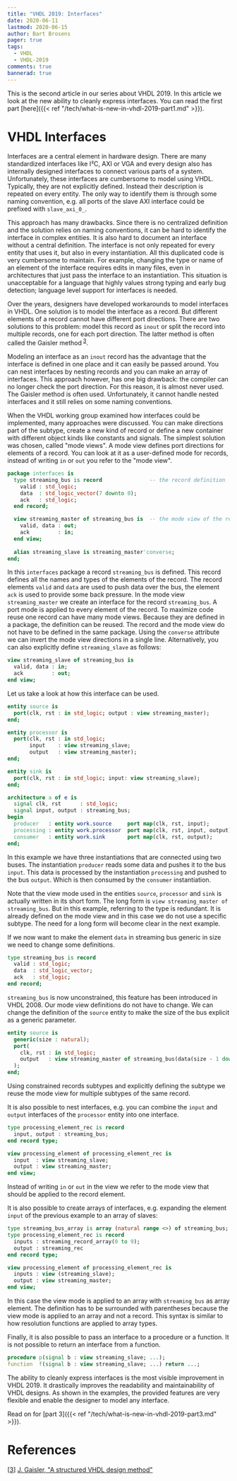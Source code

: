 ```yaml
---
title: "VHDL 2019: Interfaces"
date: 2020-06-11
lastmod: 2020-06-15
author: Bart Brosens
pager: true
tags:
  - VHDL
  - VHDL-2019
comments: true
bannerad: true
---
```


This is the second article in our series about VHDL 2019.
In this article we look at the new ability to cleanly express interfaces.
You can read the first part [here]({{< ref "/tech/what-is-new-in-vhdl-2019-part1.md" >}}).

# VHDL Interfaces

Interfaces are a central element in hardware design. There are many standardized interfaces like I²C, AXI or VGA
and every design also has internally designed interfaces to connect various parts of a system. Unfortunately, these
interfaces are cumbersome to model using VHDL. Typically, they are not explicitly defined. Instead their description
is repeated on every entity. The only way to identify them is through some naming convention, e.g. all ports of the
slave AXI interface could be prefixed with `slave_axi_0_`.

This approach has many drawbacks. Since there is no centralized definition and the solution relies on naming
conventions, it can be hard to identify the interface in complex entities. It is also hard to document an interface without
a central definition. The interface is not only repeated for every entity that uses it, but also in every instantiation. All
this duplicated code is very cumbersome to maintain. For example, changing the type or name of an
element of the interface requires edits in many files, even in architectures that just pass the interface to an
instantiation. This situation is unacceptable for a language that highly values strong typing and early bug detection;
language level support for interfaces is needed.

Over the years, designers have developed workarounds to model interfaces in VHDL. One solution is to model the
interface as a record. But different elements of a record cannot have different port directions. There are two solutions
to this problem: model this record as `inout` or split the record into multiple records, one for each port direction. The
latter method is often called the Gaisler method<sup id="bref3"> [3](#ref3)</sup>.

Modeling an interface as an `inout` record has the advantage that the interface is defined in one place and it can
easily be passed around. You can nest interfaces by nesting records and you can make an array of interfaces. This
approach however, has one big drawback: the compiler can no longer check the port direction. For this reason, it is
almost never used. The Gaisler method is often used. Unfortunately, it cannot handle nested interfaces and it still relies
on some naming conventions.

When the VHDL working group examined how interfaces could be implemented, many approaches were discussed. You can make
directions part of the subtype, create a new kind of record or define a new container with different object kinds like
constants and signals. The simplest solution was chosen, called "mode views". A mode view
defines port directions for elements of a record. You can look at it as a user-defined mode for records, instead of
writing `in` or `out` you refer to the "mode view".

```vhdl
package interfaces is
  type streaming_bus is record               -- the record definition
    valid : std_logic;
    data  : std_logic_vector(7 downto 0);
    ack   : std_logic;
  end record;

  view streaming_master of streaming_bus is  -- the mode view of the record
    valid, data : out;
    ack         : in;
  end view;
  
  alias streaming_slave is streaming_master'converse;
end;
```

In this `interfaces` package a record `streaming_bus` is defined. This record defines all the names and types of the
elements of the record. The record elements `valid` and `data` are used to push data over the bus, the element `ack`
is used to provide some back pressure. In the mode view `streaming_master` we create an interface for the record
`streaming_bus`. A port mode is applied to every element of the record. To maximize code reuse one record can have
many mode views. Because they are defined in a package, the definition can be reused. The record and the mode view
do not have to be defined in the same package. Using the `converse` attribute we can invert the mode view directions
in a single line. Alternatively, you can also explicitly define `streaming_slave` as follows:

```vhdl
view streaming_slave of streaming_bus is
  valid, data : in;
  ack         : out;
end view;
```

Let us take a look at how this interface can be used.

```vhdl
entity source is
  port(clk, rst : in std_logic; output : view streaming_master);
end;

entity processor is
  port(clk, rst : in std_logic;
       input    : view streaming_slave;
       output   : view streaming_master);
end;

entity sink is
  port(clk, rst : in std_logic; input: view streaming_slave);
end;

architecture a of e is
  signal clk, rst      : std_logic;
  signal input, output : streaming_bus;
begin
  producer   : entity work.source     port map(clk, rst, input);
  processing : entity work.processor  port map(clk, rst, input, output);
  consumer   : entity work.sink       port map(clk, rst, output);
end;
```

In this example we have three instantiations that are connected using two buses. The instantiation `producer` reads
some data and pushes it to the bus `input`. This data is processed by the instantiation `processing` and pushed to the
bus `output`. Which is then consumed by the `consumer` instantiation.

Note that the view mode used in the entities `source`, `processor` and `sink` is actually written in its short form.
The long form is ```view streaming_master of streaming_bus```. But in this example, referring to the type is
redundant. It is already defined on the mode view and in this case we do not use a specific subtype. The need for a
long form will become clear in the next example.

If we now want to make the element `data` in streaming bus generic in size we need to change some definitions.

```vhdl
type streaming_bus is record
  valid : std_logic;
  data  : std_logic_vector;
  ack   : std_logic;
end record;
```

`streaming_bus` is now unconstrained, this feature has been introduced in VHDL 2008. Our mode view definitions
do not have to change. We can change the definition of the `source` entity to make the size of the bus explicit as a
generic parameter.

```vhdl
entity source is
  generic(size : natural);
  port(
    clk, rst : in std_logic;
    output   : view streaming_master of streaming_bus(data(size - 1 downto 0))
  );
end;
```

Using constrained records subtypes and explicitly defining the subtype we reuse the mode view for multiple subtypes
of the same record.

It is also possible to nest interfaces, e.g. you can combine the `input` and `output` interfaces of the `processor`
entity into one interface.

```vhdl
type processing_element_rec is record
  input, output : streaming_bus;
end record type;

view processing_element of processing_element_rec is
  input  : view streaming_slave;
  output : view streaming_master;
end view;
```

Instead of writing `in` or `out` in the view we refer to the mode view that should be applied to the record element.

It is also possible to create arrays of interfaces, e.g. expanding the element `input` of the previous example to an
array of slaves:

```vhdl
type streaming_bus_array is array (natural range <>) of streaming_bus;
type processing_element_rec is record
  inputs : streaming_record_array(0 to 9);
  output : streaming_rec
end record type;

view processing_element of processing_element_rec is
  inputs : view (streaming_slave);
  output : view streaming_master;
end view;
```

In this case the view mode is applied to an array with `streaming_bus` as array element. The definition has to be
surrounded with parentheses because the view mode is applied to an array and not a record. This syntax is similar to
how resolution functions are applied to array types.

Finally, it is also possible to pass an interface to a procedure or a function. It is not possible to return an interface
from a function.

```vhdl
procedure p(signal b : view streaming_slave; ...);
function  f(signal b : view streaming_slave; ...) return ...;
```

The ability to cleanly express interfaces is the most visible improvement in VHDL 2019. It drastically improves the
readability and maintainability of VHDL designs. As shown in the examples, the provided features are very flexible
and enable the designer to model any interface.

Read on for [part 3]({{< ref "/tech/what-is-new-in-vhdl-2019-part3.md" >}}).

# References

<a name="ref3"></a>[<a href="#bref3">3</a>] [J. Gaisler, "A structured VHDL design method"](http://www.gaisler.com/doc/vhdl2proc.pdf)  
